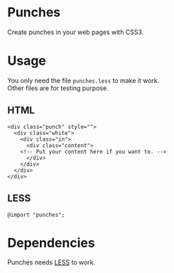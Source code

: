Punches
=======

Create punches in your web pages with CSS3.

Usage
=====

You only need the file `punches.less` to make it work.  
Other files are for testing purpose.

HTML
----

```
<div class="punch" style="">
  <div class="white">
    <div class="in">
      <div class="content">
	<!-- Put your content here if you want to. -->
      </div>
    </div>
  </div>
</div>
```

LESS
----

```
@import "punches";
```

Dependencies
============

Punches needs [LESS](http://lesscss.org) to work.
